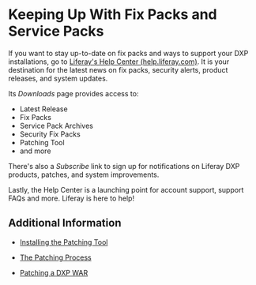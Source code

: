 # Keeping Up With Fix Packs and Service Packs 

If you want to stay up-to-date on fix packs and ways to support your DXP installations, go to [Liferay's Help Center \(help.liferay.com\)](https://help.liferay.com/hc). It is your destination for the latest news on fix packs, security alerts, product releases, and system updates. 

Its *Downloads* page provides access to:

- Latest Release
- Fix Packs 
- Service Pack Archives 
- Security Fix Packs 
- Patching Tool 
- and more

There's also a *Subscribe* link to sign up for notifications on Liferay DXP products, patches, and system improvements. 

Lastly, the Help Center is a launching point for account support, support FAQs and more. Liferay is here to help!

## Additional Information

- [Installing the Patching Tool](./01-installing-patches.md)

- [The Patching Process](./03-the-patching-process.md)

- [Patching a DXP WAR](./04-patching-a-dxp-war.md)
